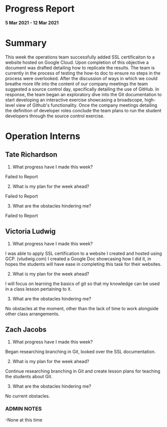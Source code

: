 # Progress Report

**5 Mar 2021 - 12 Mar 2021**

# Summary

This week the operations team successfully added SSL certificaiton to a website hosted on Google Cloud. Upon completion of this objective a document was drafted detailing how to replicate the results. The team is currently in the process of testing the how-to doc to ensure no steps in the process were overlooked. After the discussion of ways in which we could breathe more life into the content of our company meetings the team suggested a source control day, specifically detailing the use of GitHub. In response, the team began an exploratory dive into the Git documentation to start developing an interactive exercise showcasing a broadscope, high-level view of Github's functionality. Once the company meetings detailing the definition of developer roles conclude the team plans to run the student developers through the source control exercise.

# Operation Interns

## Tate Richardson

1. What progress have I made this week?

Failed to Report  

2. What is my plan for the week ahead?

Failed to Report

3. What are the obstacles hindering me?

Failed to Report

## Victoria Ludwig

1. What progress have I made this week?

I was able to apply SSL certification to a website I created and hosted using GCP. (vludwig.com) I created a Google Doc showcasing how I did it, in hopes the students will have ease in completing this task for their websites.

2. What is my plan for the week ahead?

I will focus on learning the basics of git so that my knowledge can be used in a class lesson pertaining to it.

3. What are the obstacles hindering me?

No obstacles at the moment, other than the lack of time to work alongside other class arrangements.


## Zach Jacobs

1. What progress have I made this week?

Began researching branching in Git, looked over the SSL documentation. 

2. What is my plan for the week ahead?

Continue researching branching in Git and create lesson plans for teaching the students about Git.

3. What are the obstacles hindering me?

No current obstacles.

### ADMIN NOTES

-None at this time

